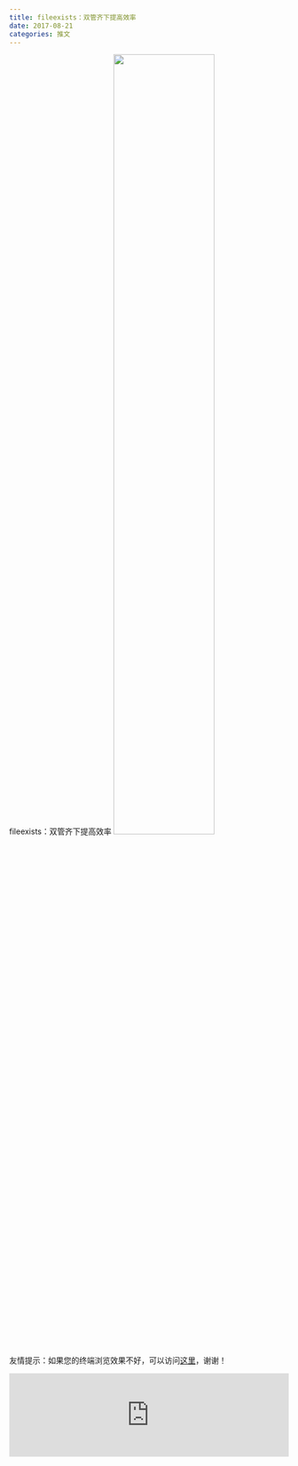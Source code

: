```yaml
---
title: fileexists：双管齐下提高效率
date: 2017-08-21
categories: 推文
---
```

fileexists：双管齐下提高效率
<img src="http://mmbiz.qpic.cn/mmbiz_jpg/ACviaWTBFxhZFd3EibVt8AnURT0rdFV1ibnF1sFV2UoAoZibAOvMXa9lJ4yGw10DUe9maibK5nqsWjtghztBj4piaSdA/0?wx_fmt=jpeg" style="width: 60%; height: auto;"/><!--more-->
友情提示：如果您的终端浏览效果不好，可以访问[这里](https://stata-club.github.io/stata_article/2017-08-21.html)，谢谢！
<iframe src="https://stata-club.github.io/stata_article/2017-08-21.html" id="iframepage" frameborder="0" scrolling="no" marginheight="0" marginwidth="0" width="100%" onLoad="iFrameHeight()"></iframe>
<script type="text/javascript" language="javascript">
function iFrameHeight() {
var ifm= document.getElementById("iframepage");
var subWeb = document.frames ? document.frames["iframepage"].document : ifm.contentDocument;   
if(ifm != null && subWeb != null) {
 ifm.height = subWeb.body.scrollHeight;
} 
} 
</script> 
